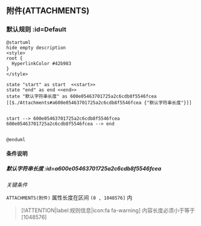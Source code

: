 ## 附件(ATTACHMENTS) <!-- {docsify-ignore-all} -->

   

### 默认规则 :id=Default

```plantuml
@startuml
hide empty description
<style>
root {
  HyperlinkColor #42b983
}
</style>

state "start" as start  <<start>>
state "end" as end <<end>>
state "默认字符串长度" as 600e05463701725a2c6cdb8f5546fcea [[$./Attachments#a600e05463701725a2c6cdb8f5546fcea {"默认字符串长度"}]]


start --> 600e05463701725a2c6cdb8f5546fcea 
600e05463701725a2c6cdb8f5546fcea --> end 


@enduml
```

#### 条件说明

##### 默认字符串长度 :id=a600e05463701725a2c6cdb8f5546fcea


*关键条件*


`ATTACHMENTS(附件)` 属性长度在区间 `(0 , 1048576]` 内

> [!ATTENTION|label:规则信息|icon:fa fa-warning]
> 内容长度必须小于等于[1048576]








